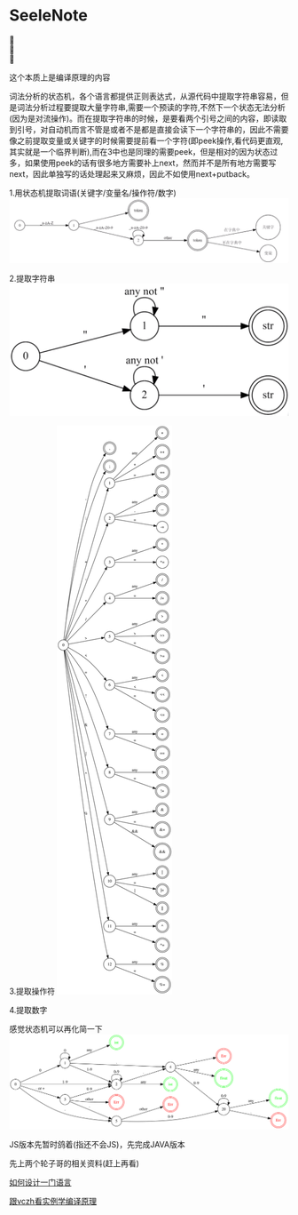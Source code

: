 # SeeleNote

🍧\
🍮\
🍒

这个本质上是编译原理的内容

词法分析的状态机，各个语言都提供正则表达式，从源代码中提取字符串容易，但是词法分析过程要提取大量字符串,需要一个预读的字符,不然下一个状态无法分析(因为是对流操作)。而在提取字符串的时候，是要看两个引号之间的内容，即读取到引号，对自动机而言不管是或者不是都是直接会读下一个字符串的，因此不需要像之前提取变量或关键字的时候需要提前看一个字符(即peek操作,看代码更直观,其实就是一个临界判断),而在3中也是同理的需要peek，但是相对的因为状态过多，如果使用peek的话有很多地方需要补上next，然而并不是所有地方需要写next，因此单独写的话处理起来又麻烦，因此不如使用next+putback。

1.用状态机提取词语(关键字/变量名/操作符/数字)
![状态机描述](pic/1.png)

2.提取字符串
![状态机描述](pic/2.png)

3.提取操作符
![状态机描述](pic/3.svg)

4.提取数字

感觉状态机可以再化简一下
![状态机描述](pic/4.svg)

JS版本先暂时鸽着(指还不会JS)，先完成JAVA版本

先上两个轮子哥的相关资料(赶上再看)

[如何设计一门语言](https://www.cnblogs.com/geniusvczh/category/152533.html)

[跟vczh看实例学编译原理](https://www.cnblogs.com/geniusvczh/category/551932.html)
